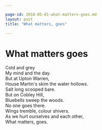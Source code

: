 ```yaml
---

page-id: 2018-05-01-what-matters-goes.md
layout: post
title: "What matters, goes"

---
```


# What matters goes

Cold and grey  
My mind and the day.  
But at Upton Warren,  
House Martin's skim the water hollows.   
Salt long scooped bare.   
But on Cobley Hill,  
Bluebells sweep the woods.   
No one goes there.   
Wings tremble, colour shivers.   
As we hurt ourselves and each other,  
What matters, goes.   
  
  